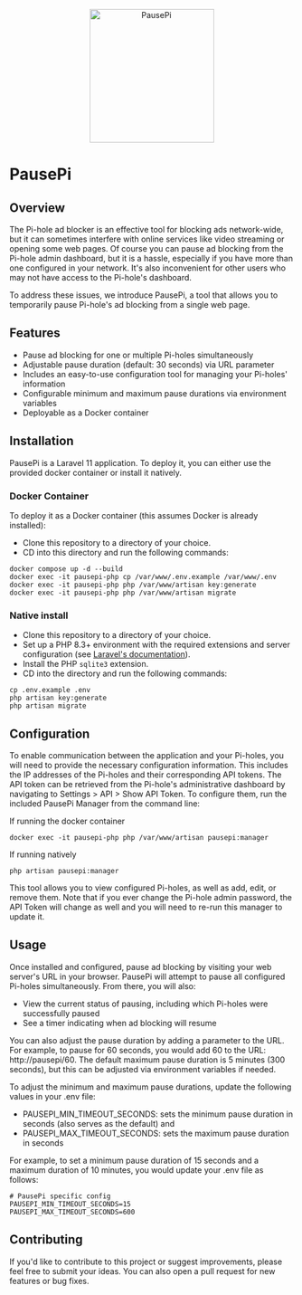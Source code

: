 <p align="center">
  <picture>
    <img src="https://raw.githubusercontent.com/tchubaba/pausepi/master/public/images/pausepi.png" width="220" height="236" alt="PausePi">
  </picture>
</p>

# PausePi

## Overview

The Pi-hole ad blocker is an effective tool for blocking ads network-wide, but it can sometimes interfere with online services like video streaming or opening some web pages. Of course you can pause ad blocking from the Pi-hole admin dashboard, but it is a hassle, especially if you have more than one configured in your network. It's also inconvenient for other users who may not have access to the Pi-hole's dashboard. 

To address these issues, we introduce PausePi, a tool that allows you to temporarily pause Pi-hole's ad blocking from a single web page.

## Features

* Pause ad blocking for one or multiple Pi-holes simultaneously
* Adjustable pause duration (default: 30 seconds) via URL parameter
* Includes an easy-to-use configuration tool for managing your Pi-holes' information
* Configurable minimum and maximum pause durations via environment variables
* Deployable as a Docker container

## Installation

PausePi is a Laravel 11 application. To deploy it, you can either use the provided docker 
container or install it natively.

### Docker Container
To deploy it as a Docker container (this assumes Docker is already installed):
* Clone this repository to a directory of your choice.
* CD into this directory and run the following commands:
```shell
docker compose up -d --build
docker exec -it pausepi-php cp /var/www/.env.example /var/www/.env
docker exec -it pausepi-php php /var/www/artisan key:generate
docker exec -it pausepi-php php /var/www/artisan migrate
```

### Native install

* Clone this repository to a directory of your choice.
* Set up a PHP 8.3+ environment with the required extensions and server configuration (see [Laravel's documentation](https://laravel.com/docs/11.x/deployment#server-requirements)).
* Install the PHP `sqlite3` extension.
* CD into the directory and run the following commands:
```shell
cp .env.example .env
php artisan key:generate
php artisan migrate
```

## Configuration

To enable communication between the application and your Pi-holes, you will need to provide the necessary configuration information. This includes the IP addresses of the Pi-holes and their corresponding API tokens. The API token can be retrieved from the Pi-hole's administrative dashboard by navigating to Settings > API > Show API Token. To configure them, run the included PausePi Manager from the command line:

If running the docker container
```shell
docker exec -it pausepi-php php /var/www/artisan pausepi:manager
```

If running natively
```shell
php artisan pausepi:manager
```

This tool allows you to view configured Pi-holes, as well as add, edit, or remove them. Note that if you ever change the Pi-hole admin password, the API Token will change as well and you will need to re-run this manager to update it.

## Usage

Once installed and configured, pause ad blocking by visiting your web server's URL in your browser. PausePi will attempt to pause all configured Pi-holes simultaneously. From there, you will also:

* View the current status of pausing, including which Pi-holes were successfully paused
* See a timer indicating when ad blocking will resume


You can also adjust the pause duration by adding a parameter to the URL. For example, to pause for 60 seconds, you would add 60 to the URL: http://pausepi/60. The default maximum pause duration is 5 minutes (300 seconds), but this can be adjusted via environment variables if needed.

To adjust the minimum and maximum pause durations, update the following values in your .env file:

* PAUSEPI_MIN_TIMEOUT_SECONDS: sets the minimum pause duration in seconds (also serves as the default) and
* PAUSEPI_MAX_TIMEOUT_SECONDS: sets the maximum pause duration in seconds

For example, to set a minimum pause duration of 15 seconds and a maximum duration of 10 minutes, you would update your .env file as follows:

```dotenv
# PausePi specific config
PAUSEPI_MIN_TIMEOUT_SECONDS=15
PAUSEPI_MAX_TIMEOUT_SECONDS=600
```
## Contributing

If you'd like to contribute to this project or suggest improvements, please feel free to submit your ideas. You can also open a pull request for new features or bug fixes.
